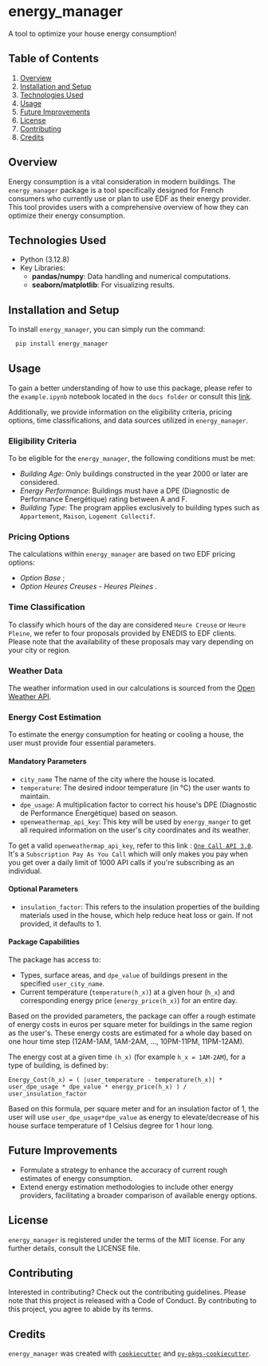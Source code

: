 # energy_manager
A tool to optimize your house energy consumption!

## Table of Contents
1. [Overview]()
2. [Installation and Setup]()
3. [Technologies Used]()
4. [Usage]()
5. [Future Improvements]()
6. [License]()
7. [Contributing]()
8. [Credits]()

## Overview
 Energy consumption is a vital consideration in modern buildings. 
 The `energy_manager` package is a tool specifically designed for French consumers who currently use or plan to use EDF as their energy provider. 
 This tool provides users with a comprehensive overview of how they can optimize their energy consumption.

## Technologies Used
- Python (3.12.8)
- Key Libraries:
    - **pandas/numpy**: Data handling and numerical computations.
    - **seaborn/matplotlib**: For visualizing results.

## Installation and Setup
To install `energy_manager`, you can simply run the command:
```bash
  pip install energy_manager
```

## Usage
To gain a better understanding of how to use this package, please refer to the `example.ipynb` notebook located in the `docs folder` or consult this [link](https://energy-manager.readthedocs.io/en/latest/).

Additionally, we provide information on the eligibility criteria, pricing options, time classifications, and data sources utilized in `energy_manager`.

### Eligibility Criteria
To be eligible for the `energy_manager`, the following conditions must be met:

- _Building Age_: Only buildings constructed in the year 2000 or later are considered.
- _Energy Performance_: Buildings must have a DPE (Diagnostic de Performance Énergétique) rating between A and F.
- _Building Type_: The program applies exclusively to building types such as `Appartement`, `Maison`, `Logement Collectif`.

### Pricing Options
The calculations within `energy_manager` are based on two EDF pricing options:
- _Option Base_ ;
- _Option Heures Creuses - Heures Pleines_ .

### Time Classification
To classify which hours of the day are considered `Heure Creuse` or `Heure Pleine`, we refer to four proposals provided by ENEDIS to EDF clients. 
Please note that the availability of these proposals may vary depending on your city or region.

### Weather Data
The weather information used in our calculations is sourced from the [Open Weather API](https://openweathermap.org/).

### Energy Cost Estimation
To estimate the energy consumption for heating or cooling a house, the user must provide four essential parameters.

#### Mandatory Parameters
- `city_name` The name of the city where the house is located.
- `temperature`: The desired indoor temperature (in °C) the user wants to maintain.
- `dpe_usage`: A multiplication factor to correct his house's DPE (Diagnostic de Performance Énergétique) based on season.
- `openweathermap_api_key`: This key will be used by `energy_manger` to get all required information on the user's city coordinates and its weather.

To get a valid `openweathermap_api_key`, refer to this link :  [`One Call API 3.0`](https://home.openweathermap.org/subscriptions/unauth_subscribe/onecall_30/base).
It's a `Subscription Pay As You Call` which will only makes you pay when you get over a daily limit of 1000 API calls if you're subscribing as an individual.

#### Optional Parameters
- `insulation_factor`: This refers to the insulation properties of the building materials used in the house, which help reduce heat loss or gain. 
If not provided, it defaults to 1.

#### Package Capabilities
The package has access to:
- Types, surface areas, and `dpe_value` of buildings present in the specified `user_city_name`.
- Current temperature (`temperature(h_x)`) at a given hour (`h_x`) and corresponding energy price (`energy_price(h_x)`) for an entire day.

Based on the provided parameters, the package can offer a rough estimate of energy costs in euros per square meter for buildings in the same region as the user's.
These energy costs are estimated for a whole day based on one hour time step (12AM-1AM, 1AM-2AM, ..., 10PM-11PM, 11PM-12AM).

The energy cost at a given time `(h_x)` (for example `h_x = 1AM-2AM`), for a type of building, is defined by:
```
Energy_Cost(h_x) = ( |user_temperature - temperature(h_x)| * user_dpe_usage * dpe_value * energy_price(h_x) ) / user_insulation_factor
```

Based on this formula, per square meter and for an insulation factor of 1, the user will use `user_dpe_usage*dpe_value` as energy to elevate/decrease of his house surface temperature of 1 Celsius degree for 1 hour long.

## Future Improvements
- Formulate a strategy to enhance the accuracy of current rough estimates of energy consumption.
- Extend energy estimation methodologies to include other energy providers, facilitating a broader comparison of available energy options.

## License
`energy_manager` is registered under the terms of the MIT license. For any further details, consult the LICENSE file.

## Contributing
Interested in contributing? Check out the contributing guidelines. 
Please note that this project is released with a Code of Conduct. 
By contributing to this project, you agree to abide by its terms.

## Credits
`energy_manager` was created with [`cookiecutter`](https://cookiecutter.readthedocs.io/en/latest/) and [`py-pkgs-cookiecutter`](https://github.com/py-pkgs/py-pkgs-cookiecutter).
